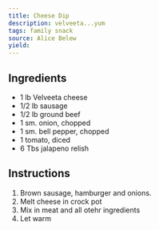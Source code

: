 ```yaml
---
title: Cheese Dip
description: velveeta...yum
tags: family snack
source: Alice Belew
yield: 
---
```

## Ingredients
- 1 lb Velveeta cheese
- 1/2 lb sausage
- 1/2 lb ground beef
- 1 sm. onion, chopped
- 1 sm. bell pepper, chopped
- 1 tomato, diced
- 6 Tbs jalapeno relish

## Instructions
1. Brown sausage, hamburger and onions.
2. Melt cheese in crock pot
3. Mix in meat and all otehr ingredients
4. Let warm
